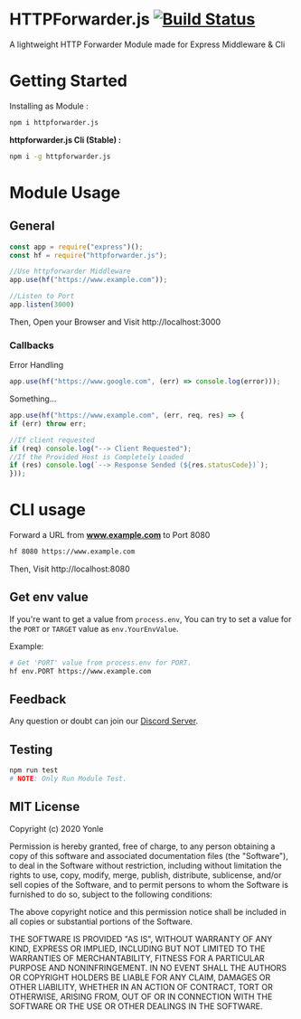 # HTTPForwarder.js [![Build Status](https://travis-ci.com/Yonle/httpforwarder.js.svg?token=siupXwSyfqgsbWPiyyVd&branch=main)](https://travis-ci.com/Yonle/httpforwarder.js)
A lightweight HTTP Forwarder Module made for Express Middleware & Cli

# Getting Started
Installing as Module :
```bash
npm i httpforwarder.js
```

**httpforwarder.js Cli (Stable) :**
```bash
npm i -g httpforwarder.js
```

# Module Usage 
## General
```js
const app = require("express")();
const hf = require("httpforwarder.js");

//Use httpforwarder Middleware
app.use(hf("https://www.example.com"));

//Listen to Port
app.listen(3000)
```
Then, Open your Browser and Visit http://localhost:3000
### Callbacks
Error Handling
```js
app.use(hf("https://www.google.com", (err) => console.log(error)));
```
Something...
```js
app.use(hf("https://www.example.com", (err, req, res) => {
if (err) throw err;

//If client requested
if (req) console.log("--> Client Requested");
//If the Provided Host is Completely Loaded
if (res) console.log(`--> Response Sended (${res.statusCode})`);
}));
```
# CLI usage 
Forward a URL from **www.example.com** to Port 8080
```bash
hf 8080 https://www.example.com
```
Then, Visit http://localhost:8080

## Get env value
If you're want to get a value from `process.env`, You can try to set a value for the `PORT` or `TARGET` value as `env.YourEnvValue`.

Example:
```bash
# Get 'PORT' value from process.env for PORT.
hf env.PORT https://www.example.com
```
## Feedback
Any question or doubt can join our [Discord Server](https://discord.gg/9S3ZCDR).

## Testing
```bash
npm run test
# NOTE: Only Run Module Test. 
```
## MIT License

Copyright (c) 2020 Yonle

Permission is hereby granted, free of charge, to any person obtaining a copy
of this software and associated documentation files (the "Software"), to deal
in the Software without restriction, including without limitation the rights
to use, copy, modify, merge, publish, distribute, sublicense, and/or sell
copies of the Software, and to permit persons to whom the Software is
furnished to do so, subject to the following conditions:

The above copyright notice and this permission notice shall be included in all
copies or substantial portions of the Software.

THE SOFTWARE IS PROVIDED "AS IS", WITHOUT WARRANTY OF ANY KIND, EXPRESS OR
IMPLIED, INCLUDING BUT NOT LIMITED TO THE WARRANTIES OF MERCHANTABILITY,
FITNESS FOR A PARTICULAR PURPOSE AND NONINFRINGEMENT. IN NO EVENT SHALL THE
AUTHORS OR COPYRIGHT HOLDERS BE LIABLE FOR ANY CLAIM, DAMAGES OR OTHER
LIABILITY, WHETHER IN AN ACTION OF CONTRACT, TORT OR OTHERWISE, ARISING FROM,
OUT OF OR IN CONNECTION WITH THE SOFTWARE OR THE USE OR OTHER DEALINGS IN THE
SOFTWARE.



